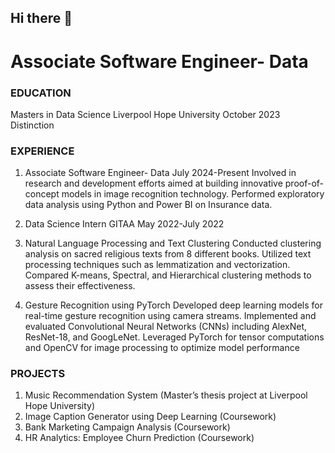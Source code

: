 ## Hi there 👋
# Associate Software Engineer- Data

### EDUCATION
Masters in Data Science
Liverpool Hope University
October 2023
Distinction

### EXPERIENCE
1) Associate Software Engineer- Data
July 2024-Present
 Involved in research and development efforts aimed at building
 innovative proof-of-concept models in image recognition
 technology.
 Performed exploratory data analysis using Python and Power BI
 on Insurance data.

2) Data Science Intern
GITAA
May 2022-July 2022
1) Natural Language Processing and Text Clustering
 Conducted clustering analysis on sacred religious texts from 8
 different books.
 Utilized text processing techniques such as lemmatization and
 vectorization.
 Compared K-means, Spectral, and Hierarchical clustering
 methods to assess their effectiveness.
2) Gesture Recognition using PyTorch
 Developed deep learning models for real-time gesture
 recognition using camera streams.
 Implemented and evaluated Convolutional Neural Networks
 (CNNs) including AlexNet, ResNet-18, and GoogLeNet.
 Leveraged PyTorch for tensor computations and OpenCV for
 image processing to optimize model performance

### PROJECTS
1) Music Recommendation System (Master’s thesis project at Liverpool Hope University)
2) Image Caption Generator using Deep Learning (Coursework)
3) Bank Marketing Campaign Analysis (Coursework)
4) HR Analytics: Employee Churn Prediction (Coursework) 


